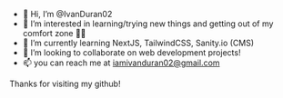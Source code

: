 - 👋 Hi, I’m @IvanDuran02
- 👀 I’m interested in learning/trying new things and getting out of my comfort zone 😤😤 
- 🌱 I’m currently learning NextJS, TailwindCSS, Sanity.io (CMS)
- 💞️ I’m looking to collaborate on web development projects!
- 📫 you can reach me at iamivanduran02@gmail.com

Thanks for visiting my github! 



